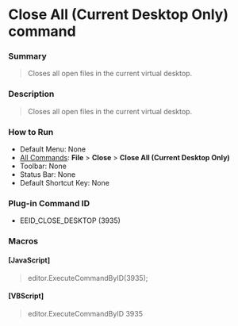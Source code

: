# Close All (Current Desktop Only) command

### Summary

> Closes all open files in the current virtual desktop.

### Description

> Closes all open files in the current virtual desktop.

### How to Run

- Default Menu: None
- [All Commands](../tools/all_commands): **File** \> **Close**
\> **Close All (Current Desktop Only)**
- Toolbar: None
- Status Bar: None
- Default Shortcut Key: None

### Plug-in Command ID

- EEID\_CLOSE\_DESKTOP (3935)

### Macros

#### \[JavaScript\]

> editor.ExecuteCommandByID(3935);

#### \[VBScript\]

> editor.ExecuteCommandByID 3935
